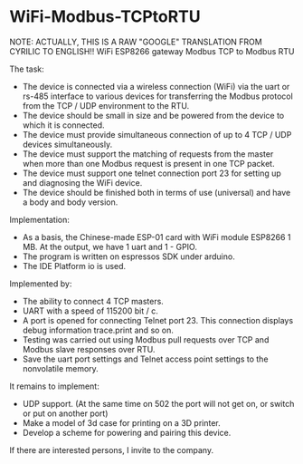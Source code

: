 # WiFi-Modbus-TCPtoRTU

NOTE: ACTUALLY, THIS IS A RAW "GOOGLE" TRANSLATION FROM CYRILIC TO ENGLISH!!
WiFi ESP8266 gateway Modbus TCP to Modbus RTU 

The task:

- The device is connected via a wireless connection (WiFi) via the uart or rs-485 interface to various devices for transferring the Modbus protocol from the TCP / UDP environment to the RTU.
- The device should be small in size and be powered from the device to which it is connected.
- The device must provide simultaneous connection of up to 4 TCP / UDP devices simultaneously.
- The device must support the matching of requests from the master when more than one Modbus request is present in one TCP packet.
- The device must support one telnet connection port 23 for setting up and diagnosing the WiFi device.
- The device should be finished both in terms of use (universal) and have a body and body version.

Implementation:

- As a basis, the Chinese-made ESP-01 card with WiFi module ESP8266 1 MB. At the output, we have 1 uart and 1 - GPIO.
- The program is written on espressos SDK under arduino.
- The IDE Platform io is used.

Implemented by:

- The ability to connect 4 TCP masters.
- UART with a speed of 115200 bit / c.
- A port is opened for connecting Telnet port 23. This connection displays debug information trace.print and so on.
- Testing was carried out using Modbus pull requests over TCP and Modbus slave responses over RTU.
- Save the uart port settings and Telnet access point settings to the nonvolatile memory.

It remains to implement:

- UDP support. (At the same time on 502 the port will not get on, or switch or put on another port)
- Make a model of 3d case for printing on a 3D printer.
- Develop a scheme for powering and pairing this device.

If there are interested persons, I invite to the company.

